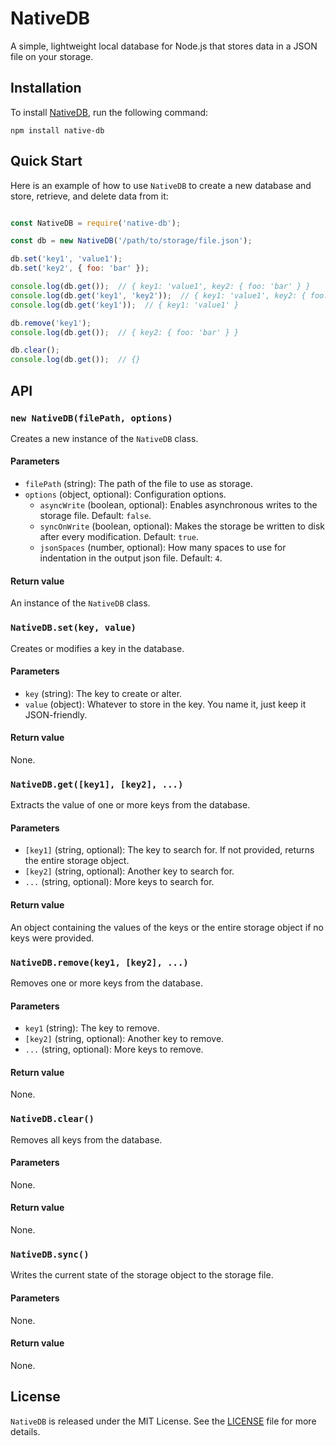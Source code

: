 # NativeDB

A simple, lightweight local database for Node.js that stores data in a JSON file on your storage.

## Installation

To install [NativeDB](https://www.npmjs.com/package/native-db), run the following command:

```
npm install native-db
```

## Quick Start

Here is an example of how to use `NativeDB` to create a new database and store, retrieve, and delete data from it:

``` javascript

const NativeDB = require('native-db');

const db = new NativeDB('/path/to/storage/file.json');

db.set('key1', 'value1');
db.set('key2', { foo: 'bar' });

console.log(db.get());  // { key1: 'value1', key2: { foo: 'bar' } }
console.log(db.get('key1', 'key2'));  // { key1: 'value1', key2: { foo: 'bar' } }
console.log(db.get('key1'));  // { key1: 'value1' }

db.remove('key1');
console.log(db.get());  // { key2: { foo: 'bar' } }

db.clear();
console.log(db.get());  // {}

```
## API

### `new NativeDB(filePath, options)`

Creates a new instance of the `NativeDB` class.

#### Parameters

- `filePath` (string): The path of the file to use as storage.
- `options` (object, optional): Configuration options.
  - `asyncWrite` (boolean, optional): Enables asynchronous writes to the storage file. Default: `false`.
  - `syncOnWrite` (boolean, optional): Makes the storage be written to disk after every modification. Default: `true`.
  - `jsonSpaces` (number, optional): How many spaces to use for indentation in the output json file. Default: `4`.

#### Return value

An instance of the `NativeDB` class.

### `NativeDB.set(key, value)`

Creates or modifies a key in the database.

#### Parameters

- `key` (string): The key to create or alter.
- `value` (object): Whatever to store in the key. You name it, just keep it JSON-friendly.

#### Return value

None.

### `NativeDB.get([key1], [key2], ...)`

Extracts the value of one or more keys from the database.

#### Parameters

- `[key1]` (string, optional): The key to search for. If not provided, returns the entire storage object.
- `[key2]` (string, optional): Another key to search for.
- `...` (string, optional): More keys to search for.

#### Return value

An object containing the values of the keys or the entire storage object if no keys were provided.

### `NativeDB.remove(key1, [key2], ...)`

Removes one or more keys from the database.

#### Parameters

- `key1` (string): The key to remove.
- `[key2]` (string, optional): Another key to remove.
- `...` (string, optional): More keys to remove.

#### Return value

None.

### `NativeDB.clear()`

Removes all keys from the database.

#### Parameters

None.

#### Return value

None.

### `NativeDB.sync()`

Writes the current state of the storage object to the storage file.

#### Parameters

None.

#### Return value

None.

## License

`NativeDB` is released under the MIT License. See the [LICENSE](https://github.com/Marius-Heinrich/NativeDB/blob/master/LICENSE.md) file for more details.
